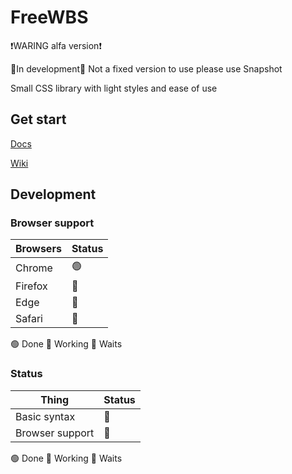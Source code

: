 # FreeWBS
❗WARING alfa version❗

🚫In development🚫 Not a fixed version to use please use Snapshot

Small CSS library with light styles and ease of use
## Get start
[Docs]()

[Wiki]()
## Development
### Browser support
| Browsers     | Status |
| ----------- | ----------- |
| Chrome      | 🟢       |
|  Firefox  | 🛑        |
| Edge | 🛑     |
| Safari | 🛑     |

🟢 Done
🔨 Working
🛑 Waits
### Status
| Thing      | Status |
| ----------- | ----------- |
| Basic syntax      | 🔨       |
|  Browser support  | 🛑        |

🟢 Done
🔨 Working
🛑 Waits
